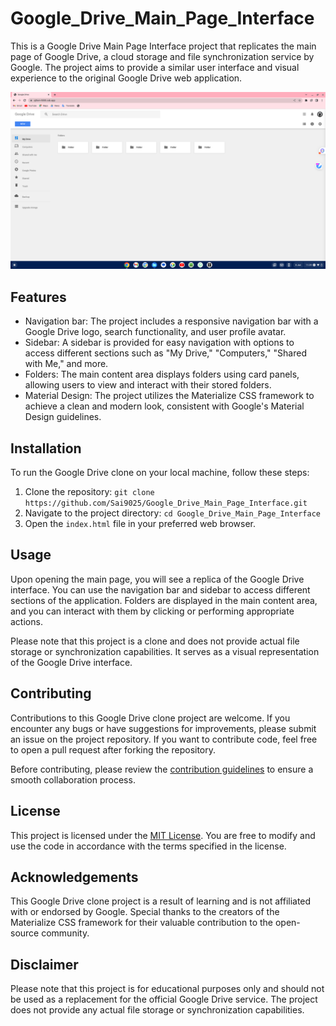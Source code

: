 # Google_Drive_Main_Page_Interface

This is a Google Drive Main Page Interface project that replicates the main page of Google Drive, a cloud storage and file synchronization service by Google. The project aims to provide a similar user interface and visual experience to the original Google Drive web application.

![Google Drive Clone Screenshot](screenshot.png)

## Features

- Navigation bar: The project includes a responsive navigation bar with a Google Drive logo, search functionality, and user profile avatar.
- Sidebar: A sidebar is provided for easy navigation with options to access different sections such as "My Drive," "Computers," "Shared with Me," and more.
- Folders: The main content area displays folders using card panels, allowing users to view and interact with their stored folders.
- Material Design: The project utilizes the Materialize CSS framework to achieve a clean and modern look, consistent with Google's Material Design guidelines.

## Installation

To run the Google Drive clone on your local machine, follow these steps:

1. Clone the repository: `git clone https://github.com/Sai9025/Google_Drive_Main_Page_Interface.git`
2. Navigate to the project directory: `cd Google_Drive_Main_Page_Interface`
3. Open the `index.html` file in your preferred web browser.

## Usage

Upon opening the main page, you will see a replica of the Google Drive interface. You can use the navigation bar and sidebar to access different sections of the application. Folders are displayed in the main content area, and you can interact with them by clicking or performing appropriate actions.

Please note that this project is a clone and does not provide actual file storage or synchronization capabilities. It serves as a visual representation of the Google Drive interface.

## Contributing

Contributions to this Google Drive clone project are welcome. If you encounter any bugs or have suggestions for improvements, please submit an issue on the project repository. If you want to contribute code, feel free to open a pull request after forking the repository.

Before contributing, please review the [contribution guidelines](CONTRIBUTING.md) to ensure a smooth collaboration process.

## License

This project is licensed under the [MIT License](LICENSE). You are free to modify and use the code in accordance with the terms specified in the license.

## Acknowledgements

This Google Drive clone project is a result of learning and is not affiliated with or endorsed by Google. Special thanks to the creators of the Materialize CSS framework for their valuable contribution to the open-source community.

## Disclaimer

Please note that this project is for educational purposes only and should not be used as a replacement for the official Google Drive service. The project does not provide any actual file storage or synchronization capabilities.
